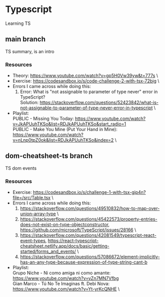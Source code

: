 # Typescript
 Learning TS 

## main branch 
 TS summary, is an intro
 ### Resources
  - Theory: https://www.youtube.com/watch?v=gp5H0Vw39yw&t=777s \
  - Exercise: https://codesandbox.io/s/code-challenge-2-with-tsx-72big \
  - Errors I came across while doing this:
    1. Error: What is "not assignable to parameter of type never" error in TypeScript? \
       Solution: https://stackoverflow.com/questions/52423842/what-is-not-assignable-to-parameter-of-type-never-error-in-typescript \
  - Playlist: \
    PUBLIC - Missing You Today: https://www.youtube.com/watch?v=JkAPUuhTKSo&list=RDJkAPUuhTKSo&start_radio=1 \
    PUBLIC - Make You Mine (Put Your Hand in Mine): https://www.youtube.com/watch?v=nLnp0tpZ0ok&list=RDJkAPUuhTKSo&index=2 \
    
## dom-cheatsheet-ts branch 
 TS dom events
 ### Resources
  - Exercise: https://codesandbox.io/s/challenge-1-with-tsx-gip4n?file=/src/Table.tsx \
  - Errors I came across while doing this:
    1. https://stackoverflow.com/questions/49510832/how-to-map-over-union-array-type \
    2. https://stackoverflow.com/questions/45422573/property-entries-does-not-exist-on-type-objectconstructor, https://github.com/microsoft/TypeScript/issues/28166 \
    3. https://stackoverflow.com/questions/42081549/typescript-react-event-types, https://react-typescript-cheatsheet.netlify.app/docs/basic/getting-started/forms_and_events/ \
    4. https://stackoverflow.com/questions/57086672/element-implicitly-has-an-any-type-because-expression-of-type-string-cant-b
  - Playlist: \
    Grupo Niche - Ni como amiga ni como amante: https://www.youtube.com/watch?v=vZn7MN7Vfbg \
    Gian Marco - Tú No Te Imaginas ft. Debi Nova: https://www.youtube.com/watch?v=Yt-yrKcQNHE \

